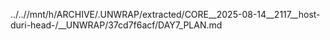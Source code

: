 ../..//mnt/h/ARCHIVE/.UNWRAP/extracted/CORE__2025-08-14__2117__host-duri-head-/__UNWRAP/37cd7f6acf/DAY7_PLAN.md